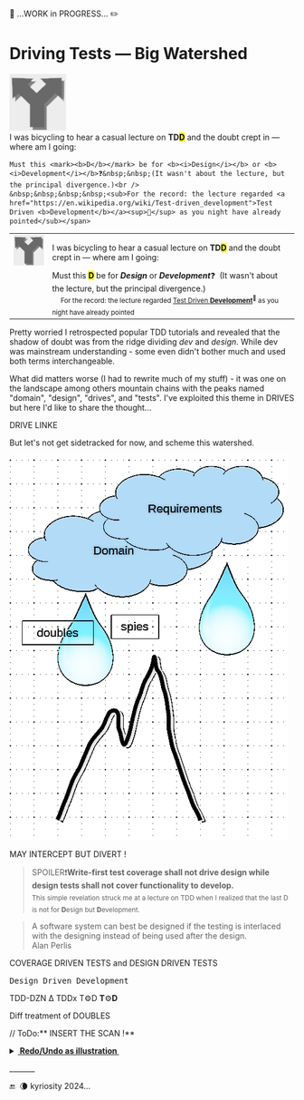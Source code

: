 🚧 ...WORK in PROGRESS... ✏️

# Driving Tests &mdash; Big Watershed

<span><img alt="&nbsp;arrows fork: left-right" src="../../../../_rsc/_img/signs/arrows_fork-bw_100px.jpg" /></span>    
  <span>I was bicycling to hear a casual lecture on <b>TD<mark>D</mark></b> and the doubt crept in &mdash; where am I going: </span>
  
    Must this <mark><b>D</b></mark> be for <b><i>Design</i></b> or <b><i>Development</i></b>❓&nbsp;&nbsp;(It wasn't about the lecture, but the principal divergence.)<br />
    &nbsp;&nbsp;&nbsp;&nbsp;<sub>For the record: the lecture regarded <a href="https://en.wikipedia.org/wiki/Test-driven_development">Test Driven <b>Development</b></a><sup>🔗</sup> as you night have already pointed</sub></span>

<table><tr valign="top"><td>
<picture><img alt="&nbsp;arrows fork: left-right" src="../../../../_rsc/_img/signs/arrows_fork-bw_100px.jpg" /></picture>    
  </td><td><p>I was bicycling to hear a casual lecture on <b>TD<mark>D</mark></b> and the doubt crept in &mdash; where am I going: </p>
    Must this <mark><b>D</b></mark> be for <b><i>Design</i></b> or <b><i>Development</i></b>❓&nbsp;&nbsp;(It wasn't about the lecture, but the principal divergence.)<br />
    &nbsp;&nbsp;&nbsp;&nbsp;<sub>For the record: the lecture regarded <a href="https://en.wikipedia.org/wiki/Test-driven_development">Test Driven <b>Development</b></a><sup>🔗</sup> as you night have already pointed</sub>
</td></tr></table>

Pretty worried I retrospected popular TDD tutorials and revealed that the shadow of doubt was from the ridge dividing _dev_ and _design_. While dev was mainstream understanding - some even didn't bother much and used both terms interchangeable.

What did matters worse (I had to rewrite much of my stuff) - it was one on the landscape among others mountain chains with the peaks named "domain", "design", "drives", and "tests". I've exploited this theme in DRIVES but here I'd like to share the thought...

DRIVE LINKE

But let's not get sidetracked for now, and scheme this watershed.

<picture><img src="../../../../_rsc/_img/illus/TDD_watershed.jpg" alt="&nbsp;&nbsp;Test watershed illustration as nature" /></picture>

MAY INTERCEPT BUT DIVERT !

> SPOILER❗**Write-first test coverage shall not drive design while design tests shall not cover functionality to develop.**\
<sub>This simple revelation struck me at a lecture on TDD when I realized that the last D is not for **D**esign but **D**evelopment.</sub>

> A software system can best be designed if the testing is interlaced with the designing instead of being used after the design.\
Alan Perlis 

COVERAGE DRIVEN TESTS and DESIGN DRIVEN TESTS

<samp>Design Driven Development</samp>

TDD-DZN Δ
TDDx T⚙️D **T**⚙️**D**

Diff treatment of DOUBLES

// ToDo:** INSERT THE SCAN !**

<details><summary><b><ins>&nbsp;Redo/Undo as illustration&nbsp;</ins></b></summary>

\_______

</details>

\_______

 🔚 &nbsp;🌘 kyriosity 2024...
